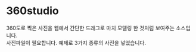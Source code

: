 # 360studio
360도로 찍은 사진을 웹에서 간단한 드래그로 마치 모델링 한 것처럼 보여주는 소스입니다.  
사진파일이 필요합니다. 예제로 3가지 종류의 사진을 넣었습니다.

